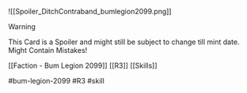 ![[Spoiler_DitchContraband_bumlegion2099.png]]

> [!warning] 
> This Card is a Spoiler and might still be subject to change till mint date. 
> Might Contain Mistakes!


[[Faction - Bum Legion 2099]]
[[R3]]
[[Skills]]

#bum-legion-2099 #R3 #skill  